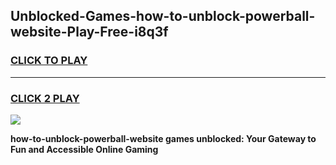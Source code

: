 
## Unblocked-Games-how-to-unblock-powerball-website-Play-Free-i8q3f
<h3>
<a href="https://premium76.site?title=how-to-unblock-powerball-website&ref=12A">CLICK TO PLAY</a></h3>
<hr>

<h3>
<a href="https://premium76.site?title=how-to-unblock-powerball-website&ref=12A">CLICK 2 PLAY</a>
  
</h3>

<a href="https://premium76.site?title=how-to-unblock-powerball-website&ref=12A"><img src="https://clearcache.store/games.png"></a>


**how-to-unblock-powerball-website games unblocked: Your Gateway to Fun and Accessible Online Gaming**
